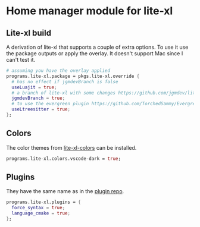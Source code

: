 # Home manager module for lite-xl

## Lite-xl build

A derivation of lite-xl that supports a couple of extra options.
To use it use the package outputs or apply the overlay.
It doesn't support Mac since I can't test it.

```nix
# assuming you have the overlay applied
programs.lite-xl.package = pkgs.lite-xl.override {
  # has no effect if jgmdevBranch is false
  useLuajit = true;
  # a branch of lite-xl with some changes https://github.com/jgmdev/lite-xl/releases/tag/v2.1.1
  jgmdevBranch = true;
  # to use the evergreen plugin https://github.com/TorchedSammy/Evergreen.lxl/
  useLtreesitter = true;
};
```

## Colors

The color themes from [lite-xl-colors](https://github.com/lite-xl/lite-xl-colors)
can be installed.

```nix
programs.lite-xl.colors.vscode-dark = true;
```

## Plugins

They have the same name as in the [plugin repo](https://github.com/lite-xl/lite-xl-plugins/).

```nix
programs.lite-xl.plugins = {
  force_syntax = true;
  language_cmake = true;
};
```

